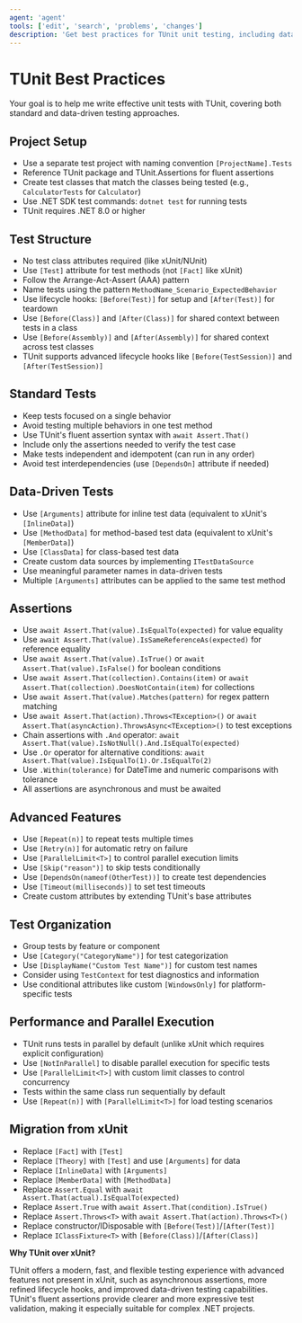 ```yaml
---
agent: 'agent'
tools: ['edit', 'search', 'problems', 'changes']
description: 'Get best practices for TUnit unit testing, including data-driven tests'
---
```


# TUnit Best Practices

Your goal is to help me write effective unit tests with TUnit, covering both standard and data-driven testing approaches.

## Project Setup

- Use a separate test project with naming convention `[ProjectName].Tests`
- Reference TUnit package and TUnit.Assertions for fluent assertions
- Create test classes that match the classes being tested (e.g., `CalculatorTests` for `Calculator`)
- Use .NET SDK test commands: `dotnet test` for running tests
- TUnit requires .NET 8.0 or higher

## Test Structure

- No test class attributes required (like xUnit/NUnit)
- Use `[Test]` attribute for test methods (not `[Fact]` like xUnit)
- Follow the Arrange-Act-Assert (AAA) pattern
- Name tests using the pattern `MethodName_Scenario_ExpectedBehavior`
- Use lifecycle hooks: `[Before(Test)]` for setup and `[After(Test)]` for teardown
- Use `[Before(Class)]` and `[After(Class)]` for shared context between tests in a class
- Use `[Before(Assembly)]` and `[After(Assembly)]` for shared context across test classes
- TUnit supports advanced lifecycle hooks like `[Before(TestSession)]` and `[After(TestSession)]`

## Standard Tests

- Keep tests focused on a single behavior
- Avoid testing multiple behaviors in one test method
- Use TUnit's fluent assertion syntax with `await Assert.That()`
- Include only the assertions needed to verify the test case
- Make tests independent and idempotent (can run in any order)
- Avoid test interdependencies (use `[DependsOn]` attribute if needed)

## Data-Driven Tests

- Use `[Arguments]` attribute for inline test data (equivalent to xUnit's `[InlineData]`)
- Use `[MethodData]` for method-based test data (equivalent to xUnit's `[MemberData]`)
- Use `[ClassData]` for class-based test data
- Create custom data sources by implementing `ITestDataSource`
- Use meaningful parameter names in data-driven tests
- Multiple `[Arguments]` attributes can be applied to the same test method

## Assertions

- Use `await Assert.That(value).IsEqualTo(expected)` for value equality
- Use `await Assert.That(value).IsSameReferenceAs(expected)` for reference equality
- Use `await Assert.That(value).IsTrue()` or `await Assert.That(value).IsFalse()` for boolean conditions
- Use `await Assert.That(collection).Contains(item)` or `await Assert.That(collection).DoesNotContain(item)` for collections
- Use `await Assert.That(value).Matches(pattern)` for regex pattern matching
- Use `await Assert.That(action).Throws<TException>()` or `await Assert.That(asyncAction).ThrowsAsync<TException>()` to test exceptions
- Chain assertions with `.And` operator: `await Assert.That(value).IsNotNull().And.IsEqualTo(expected)`
- Use `.Or` operator for alternative conditions: `await Assert.That(value).IsEqualTo(1).Or.IsEqualTo(2)`
- Use `.Within(tolerance)` for DateTime and numeric comparisons with tolerance
- All assertions are asynchronous and must be awaited

## Advanced Features

- Use `[Repeat(n)]` to repeat tests multiple times
- Use `[Retry(n)]` for automatic retry on failure
- Use `[ParallelLimit<T>]` to control parallel execution limits
- Use `[Skip("reason")]` to skip tests conditionally
- Use `[DependsOn(nameof(OtherTest))]` to create test dependencies
- Use `[Timeout(milliseconds)]` to set test timeouts
- Create custom attributes by extending TUnit's base attributes

## Test Organization

- Group tests by feature or component
- Use `[Category("CategoryName")]` for test categorization
- Use `[DisplayName("Custom Test Name")]` for custom test names
- Consider using `TestContext` for test diagnostics and information
- Use conditional attributes like custom `[WindowsOnly]` for platform-specific tests

## Performance and Parallel Execution

- TUnit runs tests in parallel by default (unlike xUnit which requires explicit configuration)
- Use `[NotInParallel]` to disable parallel execution for specific tests
- Use `[ParallelLimit<T>]` with custom limit classes to control concurrency
- Tests within the same class run sequentially by default
- Use `[Repeat(n)]` with `[ParallelLimit<T>]` for load testing scenarios

## Migration from xUnit

- Replace `[Fact]` with `[Test]`
- Replace `[Theory]` with `[Test]` and use `[Arguments]` for data
- Replace `[InlineData]` with `[Arguments]`
- Replace `[MemberData]` with `[MethodData]`
- Replace `Assert.Equal` with `await Assert.That(actual).IsEqualTo(expected)`
- Replace `Assert.True` with `await Assert.That(condition).IsTrue()`
- Replace `Assert.Throws<T>` with `await Assert.That(action).Throws<T>()`
- Replace constructor/IDisposable with `[Before(Test)]`/`[After(Test)]`
- Replace `IClassFixture<T>` with `[Before(Class)]`/`[After(Class)]`

**Why TUnit over xUnit?**

TUnit offers a modern, fast, and flexible testing experience with advanced features not present in xUnit, such as asynchronous assertions, more refined lifecycle hooks, and improved data-driven testing capabilities. TUnit's fluent assertions provide clearer and more expressive test validation, making it especially suitable for complex .NET projects.
